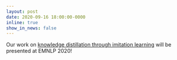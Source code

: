 ```yaml
---
layout: post
date: 2020-09-16 18:00:00-0000
inline: true
show_in_news: false
---
```


Our work on [knowledge distillation through imitation learning](https://arxiv.org/abs/2009.07253v1) will be presented at EMNLP 2020!
